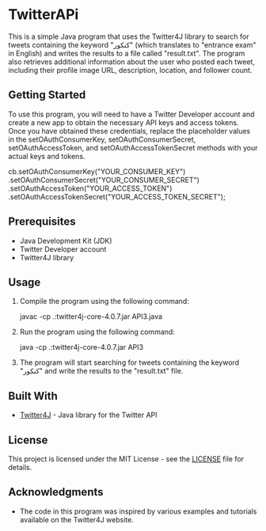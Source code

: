 # TwitterAPi

This is a simple Java program that uses the Twitter4J library to search for tweets containing the keyword "کنکور" (which translates to "entrance exam" in English) and writes the results to a file called "result.txt". The program also retrieves additional information about the user who posted each tweet, including their profile image URL, description, location, and follower count.

## Getting Started

To use this program, you will need to have a Twitter Developer account and create a new app to obtain the necessary API keys and access tokens. Once you have obtained these credentials, replace the placeholder values in the setOAuthConsumerKey, setOAuthConsumerSecret, setOAuthAccessToken, and setOAuthAccessTokenSecret methods with your actual keys and tokens.

cb.setOAuthConsumerKey("YOUR_CONSUMER_KEY")
  .setOAuthConsumerSecret("YOUR_CONSUMER_SECRET")
  .setOAuthAccessToken("YOUR_ACCESS_TOKEN")
  .setOAuthAccessTokenSecret("YOUR_ACCESS_TOKEN_SECRET");


## Prerequisites

- Java Development Kit (JDK)
- Twitter Developer account
- Twitter4J library

## Usage

1. Compile the program using the following command:

      javac -cp .:twitter4j-core-4.0.7.jar API3.java
   

2. Run the program using the following command:

      java -cp .:twitter4j-core-4.0.7.jar API3
   

3. The program will start searching for tweets containing the keyword "کنکور" and write the results to the "result.txt" file.

## Built With

- [Twitter4J](http://twitter4j.org/en/index.html) - Java library for the Twitter API

## License

This project is licensed under the MIT License - see the [LICENSE](LICENSE) file for details.

## Acknowledgments

- The code in this program was inspired by various examples and tutorials available on the Twitter4J website.
